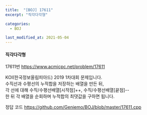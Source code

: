 ```yaml
---
title:  "[BOJ] 17611"
excerpt: "직각다각형"

categories:
  - BOJ

last_modified_at: 2021-05-04
---
```


#### 직각다각형

17611번 <https://www.acmicpc.net/problem/17611>

KOI(한국정보올림피아드) 2019 1차대회 문제입니다.<br>
수직선과 수평선의 누적합을 저장하는 배열을 만든 뒤,<br>
각 선에 대해 수직/수평선배열[시작점]++, 수직/수평선배열[끝점]--<br>
한 뒤 각 배열을 순회하며 누적합의 최댓값을 구하면 됩니다. 

정답 코드 <https://github.com/Geniemo/BOJ/blob/master/17611.cpp>
